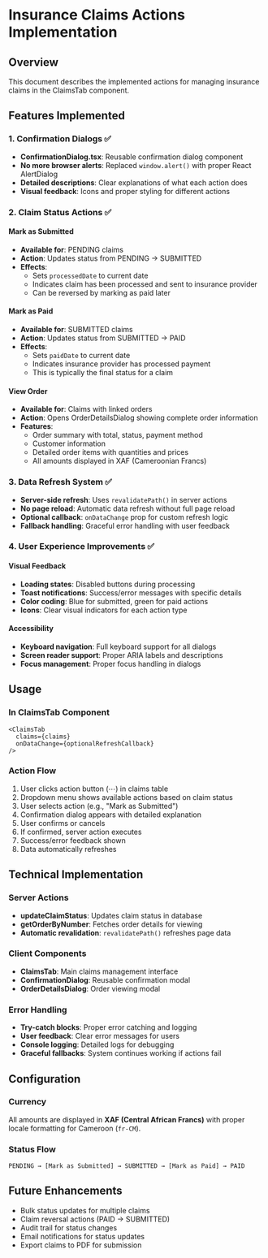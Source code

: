 # Insurance Claims Actions Implementation

## Overview
This document describes the implemented actions for managing insurance claims in the ClaimsTab component.

## Features Implemented

### 1. Confirmation Dialogs ✅
- **ConfirmationDialog.tsx**: Reusable confirmation dialog component
- **No more browser alerts**: Replaced `window.alert()` with proper React AlertDialog
- **Detailed descriptions**: Clear explanations of what each action does
- **Visual feedback**: Icons and proper styling for different actions

### 2. Claim Status Actions ✅

#### Mark as Submitted
- **Available for**: PENDING claims
- **Action**: Updates status from PENDING → SUBMITTED
- **Effects**: 
  - Sets `processedDate` to current date
  - Indicates claim has been processed and sent to insurance provider
  - Can be reversed by marking as paid later

#### Mark as Paid
- **Available for**: SUBMITTED claims
- **Action**: Updates status from SUBMITTED → PAID
- **Effects**: 
  - Sets `paidDate` to current date
  - Indicates insurance provider has processed payment
  - This is typically the final status for a claim

#### View Order
- **Available for**: Claims with linked orders
- **Action**: Opens OrderDetailsDialog showing complete order information
- **Features**: 
  - Order summary with total, status, payment method
  - Customer information
  - Detailed order items with quantities and prices
  - All amounts displayed in XAF (Cameroonian Francs)

### 3. Data Refresh System ✅
- **Server-side refresh**: Uses `revalidatePath()` in server actions
- **No page reload**: Automatic data refresh without full page reload
- **Optional callback**: `onDataChange` prop for custom refresh logic
- **Fallback handling**: Graceful error handling with user feedback

### 4. User Experience Improvements ✅

#### Visual Feedback
- **Loading states**: Disabled buttons during processing
- **Toast notifications**: Success/error messages with specific details
- **Color coding**: Blue for submitted, green for paid actions
- **Icons**: Clear visual indicators for each action type

#### Accessibility
- **Keyboard navigation**: Full keyboard support for all dialogs
- **Screen reader support**: Proper ARIA labels and descriptions
- **Focus management**: Proper focus handling in dialogs

## Usage

### In ClaimsTab Component
```tsx
<ClaimsTab 
  claims={claims} 
  onDataChange={optionalRefreshCallback} 
/>
```

### Action Flow
1. User clicks action button (⋯) in claims table
2. Dropdown menu shows available actions based on claim status
3. User selects action (e.g., "Mark as Submitted")
4. Confirmation dialog appears with detailed explanation
5. User confirms or cancels
6. If confirmed, server action executes
7. Success/error feedback shown
8. Data automatically refreshes

## Technical Implementation

### Server Actions
- **updateClaimStatus**: Updates claim status in database
- **getOrderByNumber**: Fetches order details for viewing
- **Automatic revalidation**: `revalidatePath()` refreshes page data

### Client Components
- **ClaimsTab**: Main claims management interface
- **ConfirmationDialog**: Reusable confirmation modal
- **OrderDetailsDialog**: Order viewing modal

### Error Handling
- **Try-catch blocks**: Proper error catching and logging
- **User feedback**: Clear error messages for users
- **Console logging**: Detailed logs for debugging
- **Graceful fallbacks**: System continues working if actions fail

## Configuration

### Currency
All amounts are displayed in **XAF (Central African Francs)** with proper locale formatting for Cameroon (`fr-CM`).

### Status Flow
```
PENDING → [Mark as Submitted] → SUBMITTED → [Mark as Paid] → PAID
```

## Future Enhancements
- Bulk status updates for multiple claims
- Claim reversal actions (PAID → SUBMITTED)
- Audit trail for status changes
- Email notifications for status updates
- Export claims to PDF for submission 